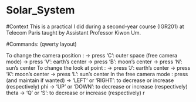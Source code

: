 # Solar_System

#Context
This is a practical I did during a second-year course (IGR201) at Telecom Paris taught by Assistant Professor Kiwon Um.


#Commands: (qwerty layout)

To change the camera position :
→ press ‘C’: outer space (free camera mode)
→ press ‘V’: earth’s center
→ press ‘B’: moon’s center
→ press ‘N’: sun’s center
To change the look at point :
→ press ‘J’: earth’s center
→ press ‘K’: moon’s center
→ press ‘L’: sun’s center
In the free camera mode : press (and maintain if wanted)
→ ‘LEFT’ or ‘RIGHT’: to decrease or increase (respectively) phi
→ ‘UP’ or ‘DOWN’: to decrease or increase (respectively) theta
→ ‘Q’ or ‘S’: to decrease or increase (respectively) r
